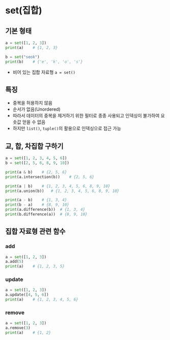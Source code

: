 # set(집합)

## 기본 형태

```python
a = set([1, 2, 3])
print(a)    # {1, 2, 3}

b = set("seok")
print(b)    # {'e', 'k', 'o', 's'}
```

- 비어 있는 집합 자료형 `a = set()`

## 특징

- 중복을 허용하지 않음
- 순서가 없음(Unordered)
- 따라서 데이터의 중복을 제거하기 위한 필터로 종종 사용되고 인덱싱이 불가하여 요솟값 얻을 수 없음
- 하지만 `list()`, `tuple()`의 활용으로 인덱싱으로 접근 가능

## 교, 합, 차집합 구하기

```python
a = set([1, 2, 3, 4, 5, 6])
b = set([2, 5, 6, 8, 9, 10])

print(a & b)    # {2, 5, 6}
print(a.intersection(b))    # {2, 5, 6}

print(a | b)    # {1, 2, 3, 4, 5, 6, 8, 9, 10}
print(a.union(b))   # {1, 2, 3, 4, 5, 6, 8, 9, 10}

print(a - b)    # {1, 3, 4}
print(b - a)    # {8, 9, 10}
print(a.difference(b))  # {1, 3, 4}
print(b.difference(a))  # {8, 9, 10}
```

## 집합 자료형 관련 함수

### add

```python
a = set([1, 2, 3])
a.add(5)
print(a)    # {1, 2, 3, 5}
```

### update

```python
a = set([1, 2, 3])
a.update([4, 5, 6])
print(a)    # {1, 2, 3, 4, 5, 6}
```

### remove

```python
a = set([1, 2, 3])
a.remove(3)
print(a)    # {1, 2}
```